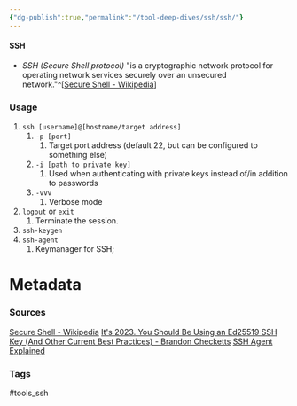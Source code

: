 ```yaml
---
{"dg-publish":true,"permalink":"/tool-deep-dives/ssh/ssh/"}
---
```


#### SSH
- *SSH (Secure Shell protocol)* "is a cryptographic network protocol for operating network services securely over an unsecured network."^[[Secure Shell - Wikipedia](https://en.wikipedia.org/wiki/Secure_Shell)]


### Usage
1. `ssh [username]@[hostname/target address]`
	1. `-p [port]`
		1. Target port address (default 22, but can be configured to something else)
	2. `-i [path to private key]`
		1. Used when authenticating with private keys instead of/in addition to passwords
	3. `-vvv`
		1. Verbose mode
2. `logout` or `exit`
	1. Terminate the session.
3. `ssh-keygen`
4. `ssh-agent`
	1. Keymanager for SSH; 
   






# Metadata

### Sources
[Secure Shell - Wikipedia](https://en.wikipedia.org/wiki/Secure_Shell)
[It's 2023. You Should Be Using an Ed25519 SSH Key (And Other Current Best Practices) - Brandon Checketts](https://www.brandonchecketts.com/archives/its-2023-you-should-be-using-an-ed25519-ssh-key-and-other-current-best-practices)
[SSH Agent Explained](https://smallstep.com/blog/ssh-agent-explained/)
### Tags
#tools_ssh
